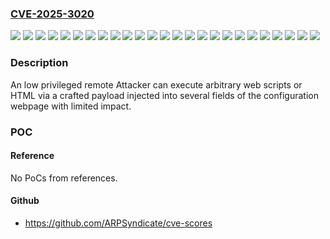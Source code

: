 ### [CVE-2025-3020](https://cve.mitre.org/cgi-bin/cvename.cgi?name=CVE-2025-3020)
![](https://img.shields.io/static/v1?label=Product&message=ERP-Gateway%2012x%20Digital%20Input%2C%206x%20Digital%20Relais&color=blue)
![](https://img.shields.io/static/v1?label=Product&message=ERP-Gateway%202x%20Digital%20Input%2C%202x%20Digital%20Output&color=blue)
![](https://img.shields.io/static/v1?label=Product&message=ERP-Gateway%202x%20Digital%20PoE&color=blue)
![](https://img.shields.io/static/v1?label=Product&message=Web-Alarm%206x6%20DigitalWeb-Alarm%206x6%20Digital&color=blue)
![](https://img.shields.io/static/v1?label=Product&message=Web-Count%206x%20Digital&color=blue)
![](https://img.shields.io/static/v1?label=Product&message=Web-Graph%20Air%20Quality&color=blue)
![](https://img.shields.io/static/v1?label=Product&message=Web-IO%2012x%20Digital%20Input%2C%206x%20Digital%20Relais&color=blue)
![](https://img.shields.io/static/v1?label=Product&message=Web-IO%20Analog-In%2FOut%202x%200%2F4..20mA%20PoE&color=blue)
![](https://img.shields.io/static/v1?label=Product&message=Web-IO%20Digital%2012xIn%2C%2012xOut%2C%201xRS232&color=blue)
![](https://img.shields.io/static/v1?label=Product&message=Web-IO%20Digital%2012xIn%2C%2012xOut&color=blue)
![](https://img.shields.io/static/v1?label=Product&message=Web-IO%20Digital%202xIn%2C%202xOut&color=blue)
![](https://img.shields.io/static/v1?label=Product&message=Web-IO%20Digital%20Logger%206xIn%2C%206xOut&color=blue)
![](https://img.shields.io/static/v1?label=Product&message=Web-Thermo-Hygrobarograph&color=blue)
![](https://img.shields.io/static/v1?label=Product&message=Web-Thermo-Hygrograph&color=blue)
![](https://img.shields.io/static/v1?label=Product&message=Web-Thermograph%202x&color=blue)
![](https://img.shields.io/static/v1?label=Product&message=Web-Thermograph%208x&color=blue)
![](https://img.shields.io/static/v1?label=Product&message=Web-Thermograph%20NTC%20PoE&color=blue)
![](https://img.shields.io/static/v1?label=Product&message=Web-Thermograph%20NTC&color=blue)
![](https://img.shields.io/static/v1?label=Product&message=Web-Thermograph%20Pt100%20%2F%20Pt1000%20PoE&color=blue)
![](https://img.shields.io/static/v1?label=Product&message=Web-Thermograph%20Pt100%20%2F%20Pt1000&color=blue)
![](https://img.shields.io/static/v1?label=Product&message=Web-Thermograph%20Relais&color=blue)
![](https://img.shields.io/static/v1?label=Version&message=%3D%20all%20&color=brighgreen)
![](https://img.shields.io/static/v1?label=Version&message=0%3C%203.70%20&color=brighgreen)
![](https://img.shields.io/static/v1?label=Version&message=0%3C%203.79%20&color=brighgreen)
![](https://img.shields.io/static/v1?label=Vulnerability&message=CWE-79%20Improper%20Neutralization%20of%20Input%20During%20Web%20Page%20Generation%20('Cross-site%20Scripting')&color=brighgreen)

### Description

An low privileged remote Attacker can execute arbitrary web scripts or HTML via a crafted payload injected into several fields of the configuration webpage with limited impact.

### POC

#### Reference
No PoCs from references.

#### Github
- https://github.com/ARPSyndicate/cve-scores

